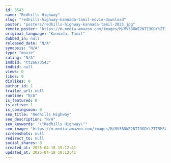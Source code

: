 ```yaml
---
id: 3543
name: "Redhills Highway"
slug: "redhills-highway-kannada-tamil-movie-download"
poster: "posters/redhills-highway-kannada-tamil-2023.jpg"
remote_poster: "https://m.media-amazon.com/images/M/MV5BOWE2NTI3ODYtZTI5MS00OGIzLTgxMGItODM1ODdhMzMwZDVkXkEyXkFqcGdeQXVyNjY0OTkzMjk@._V1_SX300.jpg"
original_language: "Kannada, Tamil"
dubbed_in: null
released_date: "N/A"
synopsis: "N/A"
type: "movie"
rating: "N/A"
imdbid: "tt26673543"
tmdbid: null
views: 0
likes: 0
dislikes: 0
author_id: 1
trailer_url: null
runtime: "N/A"
is_featured: 0
is_active: 1
is_comingsoon: 0
seo_title: "Redhills Highway"
seo_description: "N/A"
seo_keywords: "\"Redhills Highway\""
seo_image: "https://m.media-amazon.com/images/M/MV5BOWE2NTI3ODYtZTI5MS00OGIzLTgxMGItODM1ODdhMzMwZDVkXkEyXkFqcGdeQXVyNjY0OTkzMjk@._V1_SX300.jpg"
screenshots: null
redirect_to: null
social_shares: 0
created_at: 2025-04-18 19:12:41
updated_at: 2025-04-18 19:12:41
---
```


